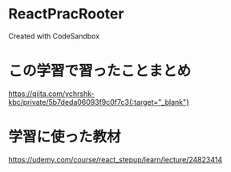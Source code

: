 # ReactPracRooter
Created with CodeSandbox

# この学習で習ったことまとめ
https://qiita.com/ychrshk-kbc/private/5b7deda06093f9c0f7c3{:target="_blank"}

# 学習に使った教材
https://udemy.com/course/react_stepup/learn/lecture/24823414
